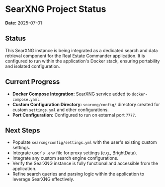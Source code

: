 # SearXNG Project Status

**Date:** 2025-07-01

## Status

This SearXNG instance is being integrated as a dedicated search and data retrieval component for the Real Estate Commander application. It is configured to run within the application's Docker stack, ensuring portability and isolated configuration.

## Current Progress

*   **Docker Compose Integration:** SearXNG service added to `docker-compose.yaml`.
*   **Custom Configuration Directory:** `searxng/config/` directory created for custom `settings.yml` and other configurations.
*   **Port Configuration:** Configured to run on external port `7777`.

## Next Steps

*   Populate `searxng/config/settings.yml` with the user's existing custom settings.
*   Integrate user's `.env` file for proxy settings (e.g., BrightData).
*   Integrate any custom search engine configurations.
*   Verify the SearXNG instance is fully functional and accessible from the application.
*   Refine search queries and parsing logic within the application to leverage SearXNG effectively.
